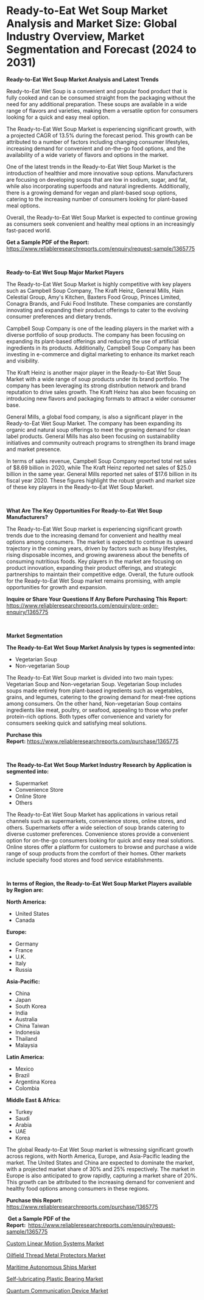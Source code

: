 <p><h1>Ready-to-Eat Wet Soup Market Analysis and Market Size: Global Industry Overview, Market Segmentation and Forecast (2024 to 2031)</h1></p><p><strong>Ready-to-Eat Wet Soup Market Analysis and Latest Trends</strong></p>
<p><p>Ready-to-Eat Wet Soup is a convenient and popular food product that is fully cooked and can be consumed straight from the packaging without the need for any additional preparation. These soups are available in a wide range of flavors and varieties, making them a versatile option for consumers looking for a quick and easy meal option.</p><p>The Ready-to-Eat Wet Soup Market is experiencing significant growth, with a projected CAGR of 13.5% during the forecast period. This growth can be attributed to a number of factors including changing consumer lifestyles, increasing demand for convenient and on-the-go food options, and the availability of a wide variety of flavors and options in the market.</p><p>One of the latest trends in the Ready-to-Eat Wet Soup Market is the introduction of healthier and more innovative soup options. Manufacturers are focusing on developing soups that are low in sodium, sugar, and fat, while also incorporating superfoods and natural ingredients. Additionally, there is a growing demand for vegan and plant-based soup options, catering to the increasing number of consumers looking for plant-based meal options.</p><p>Overall, the Ready-to-Eat Wet Soup Market is expected to continue growing as consumers seek convenient and healthy meal options in an increasingly fast-paced world.</p></p>
<p><strong>Get a Sample PDF of the Report:&nbsp;</strong> <a href="https://www.reliableresearchreports.com/enquiry/request-sample/1365775">https://www.reliableresearchreports.com/enquiry/request-sample/1365775</a></p>
<p>&nbsp;</p>
<p><strong>Ready-to-Eat Wet Soup Major Market Players</strong></p>
<p><p>The Ready-to-Eat Wet Soup Market is highly competitive with key players such as Campbell Soup Company, The Kraft Heinz, General Mills, Hain Celestial Group, Amy's Kitchen, Baxters Food Group, Princes Limited, Conagra Brands, and Fuki Food Institute. These companies are constantly innovating and expanding their product offerings to cater to the evolving consumer preferences and dietary trends.</p><p>Campbell Soup Company is one of the leading players in the market with a diverse portfolio of soup products. The company has been focusing on expanding its plant-based offerings and reducing the use of artificial ingredients in its products. Additionally, Campbell Soup Company has been investing in e-commerce and digital marketing to enhance its market reach and visibility.</p><p>The Kraft Heinz is another major player in the Ready-to-Eat Wet Soup Market with a wide range of soup products under its brand portfolio. The company has been leveraging its strong distribution network and brand reputation to drive sales growth. The Kraft Heinz has also been focusing on introducing new flavors and packaging formats to attract a wider consumer base.</p><p>General Mills, a global food company, is also a significant player in the Ready-to-Eat Wet Soup Market. The company has been expanding its organic and natural soup offerings to meet the growing demand for clean label products. General Mills has also been focusing on sustainability initiatives and community outreach programs to strengthen its brand image and market presence.</p><p>In terms of sales revenue, Campbell Soup Company reported total net sales of $8.69 billion in 2020, while The Kraft Heinz reported net sales of $25.0 billion in the same year. General Mills reported net sales of $17.6 billion in its fiscal year 2020. These figures highlight the robust growth and market size of these key players in the Ready-to-Eat Wet Soup Market.</p></p>
<p>&nbsp;</p>
<p><strong>What Are The Key Opportunities For Ready-to-Eat Wet Soup Manufacturers?</strong></p>
<p><p>The Ready-to-Eat Wet Soup market is experiencing significant growth trends due to the increasing demand for convenient and healthy meal options among consumers. The market is expected to continue its upward trajectory in the coming years, driven by factors such as busy lifestyles, rising disposable incomes, and growing awareness about the benefits of consuming nutritious foods. Key players in the market are focusing on product innovation, expanding their product offerings, and strategic partnerships to maintain their competitive edge. Overall, the future outlook for the Ready-to-Eat Wet Soup market remains promising, with ample opportunities for growth and expansion.</p></p>
<p><strong>Inquire or Share Your Questions If Any Before Purchasing This Report:</strong> <a href="https://www.reliableresearchreports.com/enquiry/pre-order-enquiry/1365775">https://www.reliableresearchreports.com/enquiry/pre-order-enquiry/1365775</a></p>
<p>&nbsp;</p>
<p><strong>Market Segmentation</strong></p>
<p><strong>The Ready-to-Eat Wet Soup Market Analysis by types is segmented into:</strong></p>
<p><ul><li>Vegetarian Soup</li><li>Non-vegetarian Soup</li></ul></p>
<p><p>The Ready-to-Eat Wet Soup market is divided into two main types: Vegetarian Soup and Non-vegetarian Soup. Vegetarian Soup includes soups made entirely from plant-based ingredients such as vegetables, grains, and legumes, catering to the growing demand for meat-free options among consumers. On the other hand, Non-vegetarian Soup contains ingredients like meat, poultry, or seafood, appealing to those who prefer protein-rich options. Both types offer convenience and variety for consumers seeking quick and satisfying meal solutions.</p></p>
<p><strong>Purchase this Report:&nbsp;</strong><a href="https://www.reliableresearchreports.com/purchase/1365775">https://www.reliableresearchreports.com/purchase/1365775</a></p>
<p>&nbsp;</p>
<p><strong>The Ready-to-Eat Wet Soup Market Industry Research by Application is segmented into:</strong></p>
<p><ul><li>Supermarket</li><li>Convenience Store</li><li>Online Store</li><li>Others</li></ul></p>
<p><p>The Ready-to-Eat Wet Soup Market has applications in various retail channels such as supermarkets, convenience stores, online stores, and others. Supermarkets offer a wide selection of soup brands catering to diverse customer preferences. Convenience stores provide a convenient option for on-the-go consumers looking for quick and easy meal solutions. Online stores offer a platform for customers to browse and purchase a wide range of soup products from the comfort of their homes. Other markets include specialty food stores and food service establishments.</p></p>
<p>&nbsp;</p>
<p><strong>In terms of Region, the Ready-to-Eat Wet Soup Market Players available by Region are:</strong></p>
<p>
    <p> <strong> North America: </strong>
        <ul>
            <li>United States</li>
            <li>Canada</li>
        </ul>
        </p> 
    <p> <strong> Europe: </strong>
        <ul>
            <li>Germany</li>
            <li>France</li>
            <li>U.K.</li>
            <li>Italy</li>
            <li>Russia</li>
        </ul>
        </p> 
    <p> <strong> Asia-Pacific: </strong>
        <ul>
            <li>China</li>
            <li>Japan</li>
            <li>South Korea</li>
            <li>India</li>
            <li>Australia</li>
            <li>China Taiwan</li>
            <li>Indonesia</li>
            <li>Thailand</li>
            <li>Malaysia</li>
        </ul>
        </p> 
    <p> <strong> Latin America: </strong>
        <ul>
            <li>Mexico</li>
            <li>Brazil</li>
            <li>Argentina Korea</li>
            <li>Colombia</li>
        </ul>
        </p> 
    <p> <strong> Middle East & Africa: </strong>
        <ul>
            <li>Turkey</li>
            <li>Saudi</li>
            <li>Arabia</li>
            <li>UAE</li>
            <li>Korea</li>
        </ul>
    </p>
    </p>
<p><p>The global Ready-to-Eat Wet Soup market is witnessing significant growth across regions, with North America, Europe, and Asia-Pacific leading the market. The United States and China are expected to dominate the market, with a projected market share of 30% and 25% respectively. The market in Europe is also anticipated to grow rapidly, capturing a market share of 20%. This growth can be attributed to the increasing demand for convenient and healthy food options among consumers in these regions.</p></p>
<p><strong>Purchase this Report: </strong><a href="https://www.reliableresearchreports.com/purchase/1365775">https://www.reliableresearchreports.com/purchase/1365775</a></p>
<p>&nbsp;<strong>Get a Sample PDF of the Report:&nbsp;&nbsp;</strong><a href="https://www.reliableresearchreports.com/enquiry/request-sample/1365775">https://www.reliableresearchreports.com/enquiry/request-sample/1365775</a></p>
<p><strong></strong></p>
<p><p><a href="https://medium.com/p/38b21511dd40/edit">Custom Linear Motion Systems Market</a></p><p><a href="https://medium.com/p/e51c4b7e83da/edit">Oilfield Thread Metal Protectors Market</a></p><p><a href="https://medium.com/p/45846a3d753e/edit">Maritime Autonomous Ships Market</a></p><p><a href="https://medium.com/p/97e5416f62ad/edit">Self-lubricating Plastic Bearing Market</a></p><p><a href="https://medium.com/p/366914b4c0d6/edit">Quantum Communication Device Market</a></p></p>